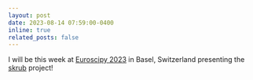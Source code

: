 ```yaml
---
layout: post
date: 2023-08-14 07:59:00-0400
inline: true
related_posts: false
---
```


I will be this week at [Euroscipy 2023](https://www.euroscipy.org/2023/) in Basel, Switzerland presenting the [skrub](https://skrub-data.org) project!
